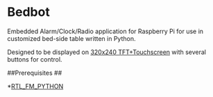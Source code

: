 # Bedbot #
Embedded Alarm/Clock/Radio application for Raspberry Pi for use in customized bed-side table written in Python.  

Designed to be displayed on [320x240 TFT+Touchscreen](https://www.adafruit.com/products/1601) with several buttons for control.


##Prerequisites ##

*[RTL_FM_PYTHON](https://github.com/th0ma5w/rtl_fm_python)
